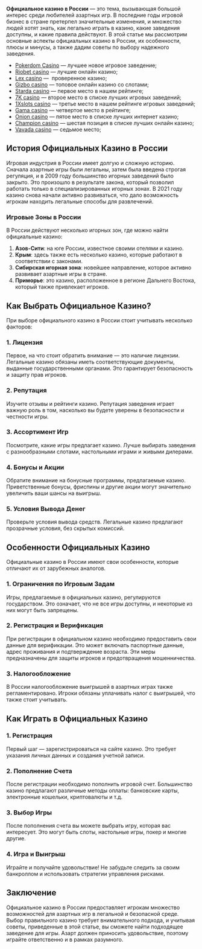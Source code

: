 **Официальное казино в России** — это тема, вызывающая большой интерес среди любителей азартных игр. В последние годы игровой бизнес в стране претерпел значительные изменения, и множество людей хотят знать, как легально играть в казино, какие заведения доступны, и какие правила действуют. В этой статье мы рассмотрим основные аспекты официальных казино в России, их особенности, плюсы и минусы, а также дадим советы по выбору надежного заведения.

* [Pokerdom Casino](https://brandplay.link/FwVc4f) — лучшее новое игровое заведение;
* [Riobet casino](https://brandplay.link/TnjsxFvH) — лучшие онлайн казино;
* [Lex casino](https://brandplay.link/VMqNXPFs) —  проверенное казино;
* [Gizbo casino](https://brandplay.link/rvzLrVLp) — топовое онлайн казино со слотами;
* [Starda casino](https://brandplay.link/HDcDrxLk) — первое место в нашем рейтинге;
* [7K casino](https://brandplay.link/dd46bNgD) — второе место в списке лучших игровых заведений;
* [1Xslots casino](https://brandplay.link/J2ZbqMPZ) — третье место в нашем рейтинге игровых заведений;
* [Gama casino](https://brandplay.link/RD52jZbL) — четвертое место в рейтинге;
* [Onion casino](https://brandplay.link/8LcS6Djb) — пятое место в списке лучших интернет казино;
* [Champion casino](https://temon-gter.cfd/go/9n8?p56190p303844p3509t17502) — шестая позиция в списке лучших онлайн казино;
* [Vavada casino](https://vavadapartner.pro/?promo=75590753-cc8b-4c4a-8d71-99b7a2293439-jud\&target=register) — седьмое место;



## История Официальных Казино в России

Игровая индустрия в России имеет долгую и сложную историю. Сначала азартные игры были легальны, затем была введена строгая регуляция, и в 2009 году большинство игорных заведений было закрыто. Это произошло в результате закона, который позволил работать только в специализированных игорных зонах. В 2021 году казино снова начали активно развиваться, что дало возможность игрокам находить легальные способы для развлечений.

### Игровые Зоны в России

В России действуют несколько игорных зон, где можно найти официальные казино:

1. **Азов-Сити**: на юге России, известное своими отелями и казино.
2. **Крым**: здесь также есть несколько казино, которые работают в соответствии с законами.
3. **Сибирская игорная зона**: новейшее направление, которое активно развивает азартные игры в стране.
4. **Приморье**: это казино, расположенное в регионе Дальнего Востока, который также привлекает игроков.

## Как Выбрать Официальное Казино?

При выборе официального казино в России стоит учитывать несколько факторов:

### 1. Лицензия

Первое, на что стоит обратить внимание — это наличие лицензии. Легальные казино обязаны иметь соответствующие документы, выданные государственными органами. Это гарантирует безопасность и защиту прав игроков.

### 2. Репутация

Изучите отзывы и рейтинги казино. Репутация заведения играет важную роль в том, насколько вы будете уверены в безопасности и честности игры.

### 3. Ассортимент Игр

Посмотрите, какие игры предлагает казино. Лучше выбирать заведения с разнообразными слотами, настольными играми и живыми дилерами.

### 4. Бонусы и Акции

Обратите внимание на бонусные программы, предлагаемые казино. Приветственные бонусы, фриспины и другие акции могут значительно увеличить ваши шансы на выигрыш.

### 5. Условия Вывода Денег

Проверьте условия вывода средств. Легальные казино предлагают прозрачные условия, без скрытых комиссий.

## Особенности Официальных Казино

Официальные казино в России имеют свои особенности, которые отличают их от зарубежных аналогов.

### 1. Ограничения по Игровым Задам

Игры, предлагаемые в официальных казино, регулируются государством. Это означает, что не все игры доступны, и некоторые из них могут быть запрещены.

### 2. Регистрация и Верификация

При регистрации в официальном казино необходимо предоставить свои данные для верификации. Это может включать паспортные данные, адрес проживания и подтверждение возраста. Эти меры предназначены для защиты игроков и предотвращения мошенничества.

### 3. Налогообложение

В России налогообложение выигрышей в азартных играх также регламентировано. Игроки обязаны уплачивать налог с выигрышей, что также стоит учитывать.

## Как Играть в Официальных Казино

### 1. Регистрация

Первый шаг — зарегистрироваться на сайте казино. Это требует указания личных данных и создания учетной записи.

### 2. Пополнение Счета

После регистрации необходимо пополнить игровой счет. Большинство казино предлагают различные методы оплаты: банковские карты, электронные кошельки, криптовалюты и т.д.

### 3. Выбор Игры

После пополнения счета вы можете выбрать игру, которая вас интересует. Это могут быть слоты, настольные игры, покер и многие другие.

### 4. Игра и Выигрыш

Играйте и получайте удовольствие! Не забудьте следить за своим банкроллом и использовать стратегии управления рисками.

## Заключение

Официальное казино в России предоставляет игрокам множество возможностей для азартных игр в легальной и безопасной среде. Выбор правильного казино требует внимательного подхода, и учитывая советы, приведенные в этой статье, вы сможете найти подходящее заведение для игры. Азарт должен приносить удовольствие, поэтому играйте ответственно и в рамках разумного.
